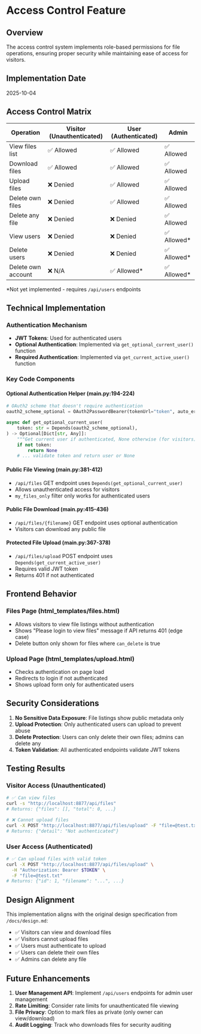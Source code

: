 # Access Control Feature

## Overview
The access control system implements role-based permissions for file operations, ensuring proper security while maintaining ease of access for visitors.

## Implementation Date
2025-10-04

## Access Control Matrix

| Operation | Visitor (Unauthenticated) | User (Authenticated) | Admin |
|-----------|---------------------------|---------------------|-------|
| View files list | ✅ Allowed | ✅ Allowed | ✅ Allowed |
| Download files | ✅ Allowed | ✅ Allowed | ✅ Allowed |
| Upload files | ❌ Denied | ✅ Allowed | ✅ Allowed |
| Delete own files | ❌ Denied | ✅ Allowed | ✅ Allowed |
| Delete any file | ❌ Denied | ❌ Denied | ✅ Allowed |
| View users | ❌ Denied | ❌ Denied | ✅ Allowed* |
| Delete users | ❌ Denied | ❌ Denied | ✅ Allowed* |
| Delete own account | ❌ N/A | ✅ Allowed* | ✅ Allowed* |

*Not yet implemented - requires `/api/users` endpoints

## Technical Implementation

### Authentication Mechanism
- **JWT Tokens**: Used for authenticated users
- **Optional Authentication**: Implemented via `get_optional_current_user()` function
- **Required Authentication**: Implemented via `get_current_active_user()` function

### Key Code Components

#### Optional Authentication Helper (main.py:194-224)
```python
# OAuth2 scheme that doesn't require authentication
oauth2_scheme_optional = OAuth2PasswordBearer(tokenUrl="token", auto_error=False)

async def get_optional_current_user(
    token: str = Depends(oauth2_scheme_optional),
) -> Optional[Dict[str, Any]]:
    """Get current user if authenticated, None otherwise (for visitors)."""
    if not token:
        return None
    # ... validate token and return user or None
```

#### Public File Viewing (main.py:381-412)
- `/api/files` GET endpoint uses `Depends(get_optional_current_user)`
- Allows unauthenticated access for visitors
- `my_files_only` filter only works for authenticated users

#### Public File Download (main.py:415-436)
- `/api/files/{filename}` GET endpoint uses optional authentication
- Visitors can download any public file

#### Protected File Upload (main.py:367-378)
- `/api/files/upload` POST endpoint uses `Depends(get_current_active_user)`
- Requires valid JWT token
- Returns 401 if not authenticated

## Frontend Behavior

### Files Page (html_templates/files.html)
- Allows visitors to view file listings without authentication
- Shows "Please login to view files" message if API returns 401 (edge case)
- Delete button only shown for files where `can_delete` is true

### Upload Page (html_templates/upload.html)
- Checks authentication on page load
- Redirects to login if not authenticated
- Shows upload form only for authenticated users

## Security Considerations

1. **No Sensitive Data Exposure**: File listings show public metadata only
2. **Upload Protection**: Only authenticated users can upload to prevent abuse
3. **Delete Protection**: Users can only delete their own files; admins can delete any
4. **Token Validation**: All authenticated endpoints validate JWT tokens

## Testing Results

### Visitor Access (Unauthenticated)
```bash
# ✅ Can view files
curl -s "http://localhost:8877/api/files"
# Returns: {"files": [], "total": 0, ...}

# ❌ Cannot upload files
curl -X POST "http://localhost:8877/api/files/upload" -F "file=@test.txt"
# Returns: {"detail": "Not authenticated"}
```

### User Access (Authenticated)
```bash
# ✅ Can upload files with valid token
curl -X POST "http://localhost:8877/api/files/upload" \
  -H "Authorization: Bearer $TOKEN" \
  -F "file=@test.txt"
# Returns: {"id": 1, "filename": "...", ...}
```

## Design Alignment

This implementation aligns with the original design specification from `/docs/design.md`:
- ✅ Visitors can view and download files
- ✅ Visitors cannot upload files
- ✅ Users must authenticate to upload
- ✅ Users can delete their own files
- ✅ Admins can delete any file

## Future Enhancements

1. **User Management API**: Implement `/api/users` endpoints for admin user management
2. **Rate Limiting**: Consider rate limits for unauthenticated file viewing
3. **File Privacy**: Option to mark files as private (only owner can view/download)
4. **Audit Logging**: Track who downloads files for security auditing